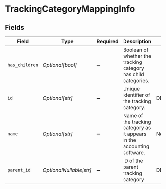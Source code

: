 # TrackingCategoryMappingInfo


## Fields

| Field                                                                   | Type                                                                    | Required                                                                | Description                                                             | Example                                                                 |
| ----------------------------------------------------------------------- | ----------------------------------------------------------------------- | ----------------------------------------------------------------------- | ----------------------------------------------------------------------- | ----------------------------------------------------------------------- |
| `has_children`                                                          | *Optional[bool]*                                                        | :heavy_minus_sign:                                                      | Boolean of whether the tracking category has child categories.          |                                                                         |
| `id`                                                                    | *Optional[str]*                                                         | :heavy_minus_sign:                                                      | Unique identifier of the tracking category.                             | DEPARTMENT_2                                                            |
| `name`                                                                  | *Optional[str]*                                                         | :heavy_minus_sign:                                                      | Name of the tracking category as it appears in the accounting software. | New York                                                                |
| `parent_id`                                                             | *OptionalNullable[str]*                                                 | :heavy_minus_sign:                                                      | ID of the parent tracking category                                      | DEPARTMENTS                                                             |